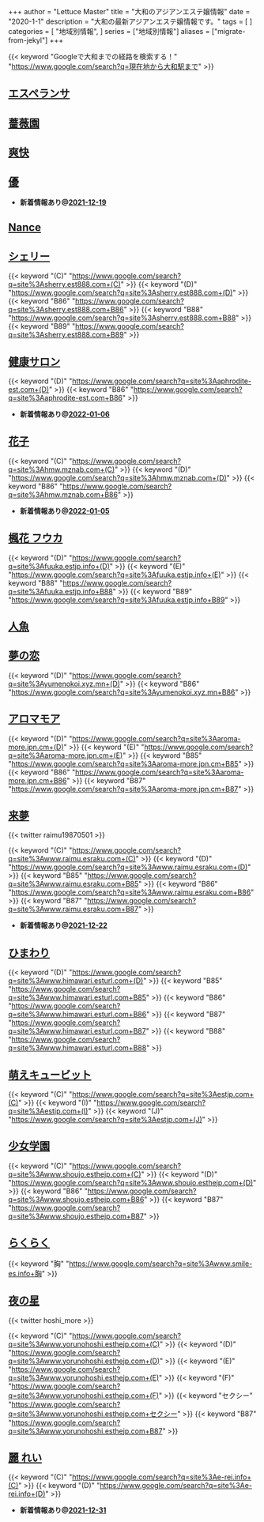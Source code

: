 +++
author = "Lettuce Master"
title = "大和のアジアンエステ嬢情報"
date = "2020-1-1"
description = "大和の最新アジアンエステ嬢情報です。"
tags = [
]
categories = [
    "地域別情報",
]
series = ["地域別情報"]
aliases = ["migrate-from-jekyl"]
+++

{{< keyword "Googleで大和までの経路を検索する！" "https://www.google.com/search?q=現在地から大和駅まで" >}}

## [エスペランサ](http://www.esperana.xyz/)


## [薔薇園](http://es-flower.work/)


## [爽快](http://xn--ccks6b5ls55ljlzb.net/)


## [優](http://www.est-yu.work/)


- **新着情報あり@[2021-12-19](/post/2021-12-19)**
## [Nance](http://nancy.est888.com/)


## [シェリー](http://sherry.est888.com/)
{{< keyword "(C)" "https://www.google.com/search?q=site%3Asherry.est888.com+(C)" >}} {{< keyword "(D)" "https://www.google.com/search?q=site%3Asherry.est888.com+(D)" >}} {{< keyword "B86" "https://www.google.com/search?q=site%3Asherry.est888.com+B86" >}} {{< keyword "B88" "https://www.google.com/search?q=site%3Asherry.est888.com+B88" >}} {{< keyword "B89" "https://www.google.com/search?q=site%3Asherry.est888.com+B89" >}} 

## [健康サロン](http://aphrodite-est.com/)
{{< keyword "(D)" "https://www.google.com/search?q=site%3Aaphrodite-est.com+(D)" >}} {{< keyword "B86" "https://www.google.com/search?q=site%3Aaphrodite-est.com+B86" >}} 

- **新着情報あり@[2022-01-06](/post/2022-01-06)**
## [花子](http://hmw.mznab.com/)
{{< keyword "(C)" "https://www.google.com/search?q=site%3Ahmw.mznab.com+(C)" >}} {{< keyword "(D)" "https://www.google.com/search?q=site%3Ahmw.mznab.com+(D)" >}} {{< keyword "B86" "https://www.google.com/search?q=site%3Ahmw.mznab.com+B86" >}} 

- **新着情報あり@[2022-01-05](/post/2022-01-05)**
## [楓花 フウカ](https://fuuka.estjp.info/)
{{< keyword "(D)" "https://www.google.com/search?q=site%3Afuuka.estjp.info+(D)" >}} {{< keyword "(E)" "https://www.google.com/search?q=site%3Afuuka.estjp.info+(E)" >}} {{< keyword "B88" "https://www.google.com/search?q=site%3Afuuka.estjp.info+B88" >}} {{< keyword "B89" "https://www.google.com/search?q=site%3Afuuka.estjp.info+B89" >}} 

## [人魚](http://roman-es.info/)


## [夢の恋](http://yumenokoi.xyz.mn/)
{{< keyword "(D)" "https://www.google.com/search?q=site%3Ayumenokoi.xyz.mn+(D)" >}} {{< keyword "B86" "https://www.google.com/search?q=site%3Ayumenokoi.xyz.mn+B86" >}} 

## [アロマモア](https://aroma-more.jpn.cm/)
{{< keyword "(D)" "https://www.google.com/search?q=site%3Aaroma-more.jpn.cm+(D)" >}} {{< keyword "(E)" "https://www.google.com/search?q=site%3Aaroma-more.jpn.cm+(E)" >}} {{< keyword "B85" "https://www.google.com/search?q=site%3Aaroma-more.jpn.cm+B85" >}} {{< keyword "B86" "https://www.google.com/search?q=site%3Aaroma-more.jpn.cm+B86" >}} {{< keyword "B87" "https://www.google.com/search?q=site%3Aaroma-more.jpn.cm+B87" >}} 

## [来夢](http://www.raimu.esraku.com/)


{{< twitter raimu19870501 >}}

{{< keyword "(C)" "https://www.google.com/search?q=site%3Awww.raimu.esraku.com+(C)" >}} {{< keyword "(D)" "https://www.google.com/search?q=site%3Awww.raimu.esraku.com+(D)" >}} {{< keyword "B85" "https://www.google.com/search?q=site%3Awww.raimu.esraku.com+B85" >}} {{< keyword "B86" "https://www.google.com/search?q=site%3Awww.raimu.esraku.com+B86" >}} {{< keyword "B87" "https://www.google.com/search?q=site%3Awww.raimu.esraku.com+B87" >}} 

- **新着情報あり@[2021-12-22](/post/2021-12-22)**
## [ひまわり](http://www.himawari.esturl.com/)
{{< keyword "(D)" "https://www.google.com/search?q=site%3Awww.himawari.esturl.com+(D)" >}} {{< keyword "B85" "https://www.google.com/search?q=site%3Awww.himawari.esturl.com+B85" >}} {{< keyword "B86" "https://www.google.com/search?q=site%3Awww.himawari.esturl.com+B86" >}} {{< keyword "B87" "https://www.google.com/search?q=site%3Awww.himawari.esturl.com+B87" >}} {{< keyword "B88" "https://www.google.com/search?q=site%3Awww.himawari.esturl.com+B88" >}} 

## [萌えキュービット](http://estjp.com/moe/)
{{< keyword "(C)" "https://www.google.com/search?q=site%3Aestjp.com+(C)" >}} {{< keyword "(I)" "https://www.google.com/search?q=site%3Aestjp.com+(I)" >}} {{< keyword "(J)" "https://www.google.com/search?q=site%3Aestjp.com+(J)" >}} 

## [少女学園](http://www.shoujo.esthejp.com/)
{{< keyword "(C)" "https://www.google.com/search?q=site%3Awww.shoujo.esthejp.com+(C)" >}} {{< keyword "(D)" "https://www.google.com/search?q=site%3Awww.shoujo.esthejp.com+(D)" >}} {{< keyword "B86" "https://www.google.com/search?q=site%3Awww.shoujo.esthejp.com+B86" >}} {{< keyword "B87" "https://www.google.com/search?q=site%3Awww.shoujo.esthejp.com+B87" >}} 

## [らくらく](http://www.smile-es.info/)
{{< keyword "胸" "https://www.google.com/search?q=site%3Awww.smile-es.info+胸" >}} 

## [夜の星](http://www.yorunohoshi.esthejp.com/)


{{< twitter hoshi_more >}}

{{< keyword "(C)" "https://www.google.com/search?q=site%3Awww.yorunohoshi.esthejp.com+(C)" >}} {{< keyword "(D)" "https://www.google.com/search?q=site%3Awww.yorunohoshi.esthejp.com+(D)" >}} {{< keyword "(E)" "https://www.google.com/search?q=site%3Awww.yorunohoshi.esthejp.com+(E)" >}} {{< keyword "(F)" "https://www.google.com/search?q=site%3Awww.yorunohoshi.esthejp.com+(F)" >}} {{< keyword "セクシー" "https://www.google.com/search?q=site%3Awww.yorunohoshi.esthejp.com+セクシー" >}} {{< keyword "B87" "https://www.google.com/search?q=site%3Awww.yorunohoshi.esthejp.com+B87" >}} 

## [麗 れい](http://e-rei.info/)
{{< keyword "(C)" "https://www.google.com/search?q=site%3Ae-rei.info+(C)" >}} {{< keyword "(D)" "https://www.google.com/search?q=site%3Ae-rei.info+(D)" >}} 

- **新着情報あり@[2021-12-31](/post/2021-12-31)**
